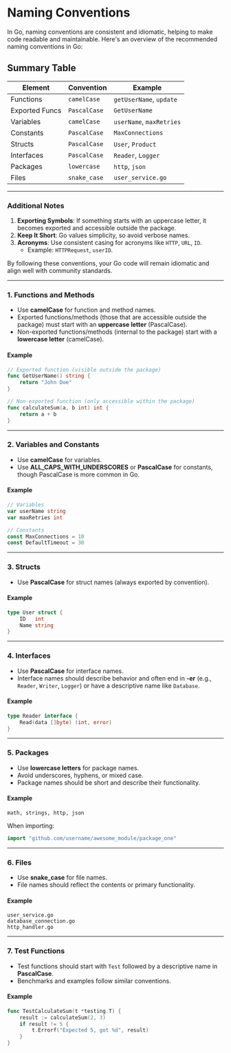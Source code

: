 # Naming Conventions

In Go, naming conventions are consistent and idiomatic, helping to make code readable and maintainable. Here's an overview of the recommended naming conventions in Go:

## Summary Table

| Element        | Convention   | Example                  |
| -------------- | ------------ | ------------------------ |
| Functions      | `camelCase`  | `getUserName`, `update`  |
| Exported Funcs | `PascalCase` | `GetUserName`            |
| Variables      | `camelCase`  | `userName`, `maxRetries` |
| Constants      | `PascalCase` | `MaxConnections`         |
| Structs        | `PascalCase` | `User`, `Product`        |
| Interfaces     | `PascalCase` | `Reader`, `Logger`       |
| Packages       | `lowercase`  | `http`, `json`           |
| Files          | `snake_case` | `user_service.go`        |

---

### Additional Notes

1. **Exporting Symbols**: If something starts with an uppercase letter, it becomes exported and accessible outside the package.
2. **Keep It Short**: Go values simplicity, so avoid verbose names.
3. **Acronyms**: Use consistent casing for acronyms like `HTTP`, `URL`, `ID`.
   - Example: `HTTPRequest`, `userID`.

By following these conventions, your Go code will remain idiomatic and align well with community standards.

---

### **1. Functions and Methods**

- Use **camelCase** for function and method names.
- Exported functions/methods (those that are accessible outside the package) must start with an **uppercase letter** (PascalCase).
- Non-exported functions/methods (internal to the package) start with a **lowercase letter** (camelCase).

#### Example

```go
// Exported function (visible outside the package)
func GetUserName() string {
    return "John Doe"
}

// Non-exported function (only accessible within the package)
func calculateSum(a, b int) int {
    return a + b
}
```

---

### **2. Variables and Constants**

- Use **camelCase** for variables.
- Use **ALL_CAPS_WITH_UNDERSCORES** or **PascalCase** for constants, though PascalCase is more common in Go.

#### Example

```go
// Variables
var userName string
var maxRetries int

// Constants
const MaxConnections = 10
const DefaultTimeout = 30
```

---

### **3. Structs**

- Use **PascalCase** for struct names (always exported by convention).

#### Example

```go
type User struct {
    ID   int
    Name string
}
```

---

### **4. Interfaces**

- Use **PascalCase** for interface names.
- Interface names should describe behavior and often end in **-er** (e.g., `Reader`, `Writer`, `Logger`) or have a descriptive name like `Database`.

#### Example

```go
type Reader interface {
    Read(data []byte) (int, error)
}
```

---

### **5. Packages**

- Use **lowercase letters** for package names.
- Avoid underscores, hyphens, or mixed case.
- Package names should be short and describe their functionality.

#### Example

```plaintext
math, strings, http, json
```

When importing:

```go
import "github.com/username/awesome_module/package_one"
```

---

### **6. Files**

- Use **snake_case** for file names.
- File names should reflect the contents or primary functionality.

#### Example

```plaintext
user_service.go
database_connection.go
http_handler.go
```

---

### **7. Test Functions**

- Test functions should start with `Test` followed by a descriptive name in **PascalCase**.
- Benchmarks and examples follow similar conventions.

#### Example

```go
func TestCalculateSum(t *testing.T) {
    result := calculateSum(2, 3)
    if result != 5 {
        t.Errorf("Expected 5, got %d", result)
    }
}
```
